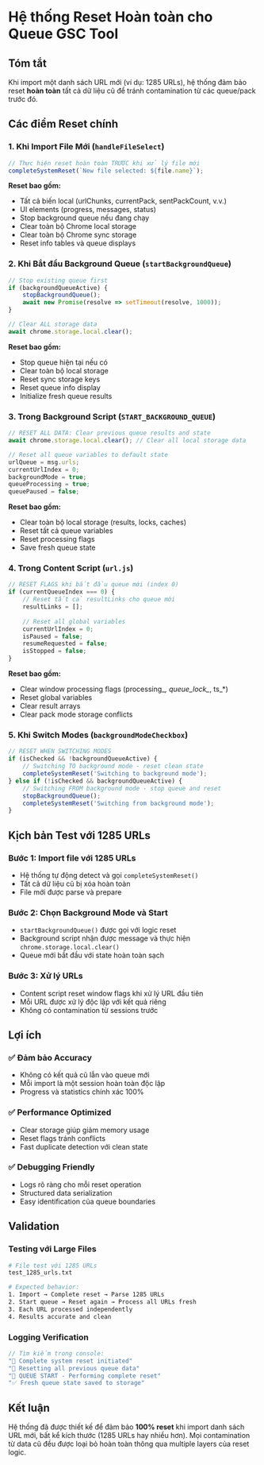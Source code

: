 # Hệ thống Reset Hoàn toàn cho Queue GSC Tool

## Tóm tắt
Khi import một danh sách URL mới (ví dụ: 1285 URLs), hệ thống đảm bảo reset **hoàn toàn** tất cả dữ liệu cũ để tránh contamination từ các queue/pack trước đó.

## Các điểm Reset chính

### 1. Khi Import File Mới (`handleFileSelect`)
```javascript
// Thực hiện reset hoàn toàn TRƯỚC khi xử lý file mới
completeSystemReset(`New file selected: ${file.name}`);
```

**Reset bao gồm:**
- Tất cả biến local (urlChunks, currentPack, sentPackCount, v.v.)
- UI elements (progress, messages, status)
- Stop background queue nếu đang chạy
- Clear toàn bộ Chrome local storage
- Clear toàn bộ Chrome sync storage
- Reset info tables và queue displays

### 2. Khi Bắt đầu Background Queue (`startBackgroundQueue`)
```javascript
// Stop existing queue first
if (backgroundQueueActive) {
    stopBackgroundQueue();
    await new Promise(resolve => setTimeout(resolve, 1000));
}

// Clear ALL storage data
await chrome.storage.local.clear();
```

**Reset bao gồm:**
- Stop queue hiện tại nếu có
- Clear toàn bộ local storage
- Reset sync storage keys
- Reset queue info display
- Initialize fresh queue results

### 3. Trong Background Script (`START_BACKGROUND_QUEUE`)
```javascript
// RESET ALL DATA: Clear previous queue results and state
await chrome.storage.local.clear(); // Clear all local storage data

// Reset all queue variables to default state
urlQueue = msg.urls;
currentUrlIndex = 0;
backgroundMode = true;
queueProcessing = true;
queuePaused = false;
```

**Reset bao gồm:**
- Clear toàn bộ local storage (results, locks, caches)
- Reset tất cả queue variables
- Reset processing flags
- Save fresh queue state

### 4. Trong Content Script (`url.js`)
```javascript
// RESET FLAGS khi bắt đầu queue mới (index 0)
if (currentQueueIndex === 0) {
    // Reset tất cả resultLinks cho queue mới
    resultLinks = [];
    
    // Reset all global variables
    currentUrlIndex = 0;
    isPaused = false;
    resumeRequested = false;
    isStopped = false;
}
```

**Reset bao gồm:**
- Clear window processing flags (processing_*, queue_lock_*, ts_*)
- Reset global variables
- Clear result arrays
- Clear pack mode storage conflicts

### 5. Khi Switch Modes (`backgroundModeCheckbox`)
```javascript
// RESET WHEN SWITCHING MODES
if (isChecked && !backgroundQueueActive) {
    // Switching TO background mode - reset clean state
    completeSystemReset('Switching to background mode');
} else if (!isChecked && backgroundQueueActive) {
    // Switching FROM background mode - stop queue and reset
    stopBackgroundQueue();
    completeSystemReset('Switching from background mode');
}
```

## Kịch bản Test với 1285 URLs

### Bước 1: Import file với 1285 URLs
- Hệ thống tự động detect và gọi `completeSystemReset()`
- Tất cả dữ liệu cũ bị xóa hoàn toàn
- File mới được parse và prepare

### Bước 2: Chọn Background Mode và Start
- `startBackgroundQueue()` được gọi với logic reset
- Background script nhận được message và thực hiện `chrome.storage.local.clear()`
- Queue mới bắt đầu với state hoàn toàn sạch

### Bước 3: Xử lý URLs
- Content script reset window flags khi xử lý URL đầu tiên
- Mỗi URL được xử lý độc lập với kết quả riêng
- Không có contamination từ sessions trước

## Lợi ích

### ✅ Đảm bảo Accuracy
- Không có kết quả cũ lẫn vào queue mới
- Mỗi import là một session hoàn toàn độc lập
- Progress và statistics chính xác 100%

### ✅ Performance Optimized
- Clear storage giúp giảm memory usage
- Reset flags tránh conflicts
- Fast duplicate detection với clean state

### ✅ Debugging Friendly
- Logs rõ ràng cho mỗi reset operation
- Structured data serialization
- Easy identification của queue boundaries

## Validation

### Testing với Large Files
```bash
# File test với 1285 URLs
test_1285_urls.txt

# Expected behavior:
1. Import → Complete reset → Parse 1285 URLs
2. Start queue → Reset again → Process all URLs fresh
3. Each URL processed independently
4. Results accurate and clean
```

### Logging Verification
```javascript
// Tìm kiếm trong console:
"🧹 Complete system reset initiated"
"🧹 Resetting all previous queue data"
"🧹 QUEUE START - Performing complete reset"
"✅ Fresh queue state saved to storage"
```

## Kết luận

Hệ thống đã được thiết kế để đảm bảo **100% reset** khi import danh sách URL mới, bất kể kích thước (1285 URLs hay nhiều hơn). Mọi contamination từ data cũ đều được loại bỏ hoàn toàn thông qua multiple layers của reset logic.
